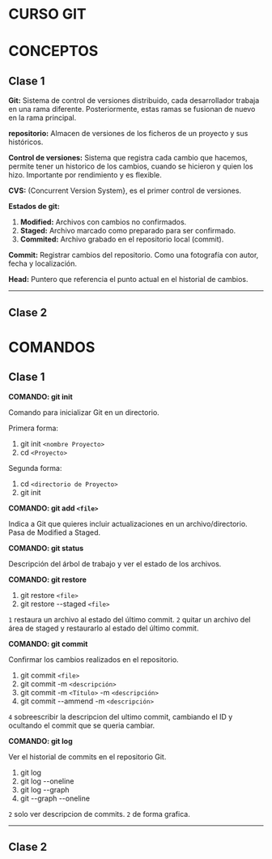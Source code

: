 # **CURSO GIT**
# CONCEPTOS
## **Clase 1**
**Git:**
Sistema de control de versiones distribuido, cada desarrollador trabaja en una rama diferente. Posteriormente, estas ramas se fusionan de nuevo en la rama principal.

**repositorio:**
Almacen de versiones de los ficheros de un proyecto y sus históricos.

**Control de versiones:** 
Sistema que registra cada cambio que hacemos, permite tener un historico de los cambios, cuando se hicieron y quien los hizo. Importante por rendimiento y es flexible.

**CVS:**
(Concurrent Version System}, es el primer control de versiones.

**Estados de git:**
1. **Modified:** Archivos con cambios no confirmados.
2. **Staged:** Archivo marcado como preparado para ser confirmado.
3. **Commited:** Archivo grabado en el repositorio local (commit).

**Commit:** 
Registrar cambios del repositorio. Como una fotografía con autor, fecha y localización.

**Head:** 
Puntero que referencia el punto actual en el historial de cambios.
****
## **Clase 2**
# COMANDOS
## **Clase 1**
**COMANDO: git init**

Comando para inicializar Git en un directorio.

Primera forma:
1. git init `<nombre Proyecto>`
2. cd `<Proyecto>`

Segunda forma:
1. cd `<directorio de Proyecto>`
2. git init

**COMANDO: git add `<file>`**

Indica a Git que quieres incluir actualizaciones en un archivo/directorio. Pasa de Modified a Staged.

**COMANDO: git status**

Descripción del árbol de trabajo y ver el estado de los archivos.

**COMANDO: git restore**
1. git restore `<file>`
2. git restore --staged `<file>`

 `1` restaura un archivo al estado del último commit. `2` quitar un archivo del área de staged y restaurarlo al estado del último commit.

**COMANDO: git commit**

Confirmar los cambios realizados en el repositorio.
1. git commit `<file>`
2. git commit -m `<descripción>`
3. git commit -m `<Título>` -m `<descripción>`
4. git commit --ammend -m `<descripción>`

`4` sobreescribir la descripcion del ultimo commit, cambiando el ID y ocultando el commit que se queria cambiar.

**COMANDO: git log**

Ver el historial de commits en el repositorio Git.
1. git log
2. git log --oneline
3. git log --graph
4. git --graph --oneline

`2` solo ver descripcion de commits. `2` de forma grafica.
****
## **Clase 2**

